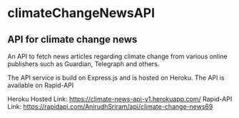 # climateChangeNewsAPI
## API for climate change news

An API to fetch news articles regarding climate change from various online publishers such as Guardian, Telegraph and others.

The API service is build on Express.js and is hosted on Heroku. 
The API is available on Rapid-API 

Heroku Hosted Link: https://climate-news-api-v1.herokuapp.com/
Rapid-API Link: https://rapidapi.com/AnirudhSriram/api/climate-change-news69
